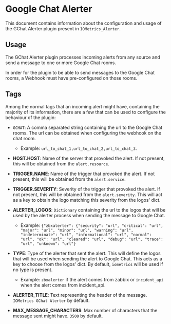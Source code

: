 # Google Chat Alerter

This document contains information about the configuration and usage
of the GChat Alerter plugin present in `IOMetrics_Alerter`.

## Usage

The GChat Alerter plugin processes incoming alerts from any source and
send a message to one or more Google Chat rooms.

In order for the plugin to be able to send messages to the Google Chat
rooms, a Webhook must have pre-configured on those rooms.

## Tags

Among the normal tags that an incoming alert might have, containing the majority of its
information, there are a few that can be used to configure the behaviour of the plugin:

- `GCHAT`: A comma separated string containing the url to the Google Chat rooms.
  The url can be obtained when configuring the webhook on the chat room.
    - Example: `url_to_chat_1,url_to_chat_2,url_to_chat_3`.


- **HOST.HOST**: Name of the server that provoked the alert. If not present,
  this will be obtained from the `alert.resource`.


- **TRIGGER.NAME**: Name of the trigger that provoked the alert. If not present,
  this will be obtained from the `alert.service`.


- **TRIGGER.SEVERITY**: Severity of the trigger that provoked the alert. If not present,
  this will be obtained from the `alert.severity`. This will act as a key to obtain the 
  logo matching this severity from the logos' dict.


- **ALERTER_LOGOS**: `Dictionary` containing the url to the logos that will be used by the alerter
  process when sending the message to Google Chat.
    - Example: `{"zbxalerter": {"security": "url", "critical": "url", "major": "url", "minor": "url", "warning": "url",
              "indeterminate": "url", "informational": "url", "normal": "url", "ok": "url", "cleared": "url",
              "debug": "url", "trace": "url", "unknown": "url"}`


- **TYPE**: Type of the alerter that sent the alert. This will define the logos that
  will be used when sending the alert to Google Chat. This acts as a key to choose from
  the logos' dict. By default, `iometrics` will be used if no type is present.
    - Example: `zbxalerter` if the alert comes from zabbix or
      `incident_api` when the alert comes from incident_api.


- **ALERTER_TITLE**: Text representing the header of the message. `IOMetrics GChat Alerter` by default.


- **MAX_MESSAGE_CHARACTERS**: Max number of characters that the message sent might have. `3500` by default.